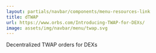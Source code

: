 ```yaml
---
layout: partials/navbar/components/menu-resources-link
title: dTWAP
url: https://www.orbs.com/Introducing-TWAP-for-DEXs/
image: assets/img/navbar/menu/twap.svg
---
```


Decentralized TWAP orders for DEXs
